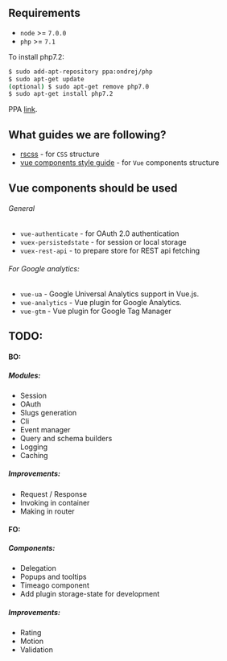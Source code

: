 ## Requirements

- ```node``` >= ```7.0.0```
- ```php``` >= ```7.1```

To install php7.2:
```sh
$ sudo add-apt-repository ppa:ondrej/php
$ sudo apt-get update
(optional) $ sudo apt-get remove php7.0
$ sudo apt-get install php7.2
```

PPA [link](https://launchpad.net/~ondrej/+archive/ubuntu/php/).

## What guides we are following?
- [rscss](http://rscss.io/other-resources.html) - for ```CSS``` structure
- [vue components style guide](https://pablohpsilva.github.io/vuejs-component-style-guide/) - for ```Vue``` components structure

## Vue components should be used

###### General
- ```vue-authenticate``` - for OAuth 2.0 authentication
- ```vuex-persistedstate``` - for session or local storage
- ```vuex-rest-api``` - to prepare store for REST api fetching

###### For Google analytics:
- ```vue-ua``` - Google Universal Analytics support in Vue.js.
- ```vue-analytics``` - Vue plugin for Google Analytics.
- ```vue-gtm``` - Vue plugin for Google Tag Manager

## TODO:

#### BO:

##### Modules:
- Session
- OAuth
- Slugs generation
- Cli
- Event manager
- Query and schema builders
- Logging
- Caching

##### Improvements:
- Request / Response
- Invoking in container
- Making in router

#### FO:

##### Components:
- Delegation
- Popups and tooltips
- Timeago component
- Add plugin storage-state for development

##### Improvements:
- Rating
- Motion
- Validation
